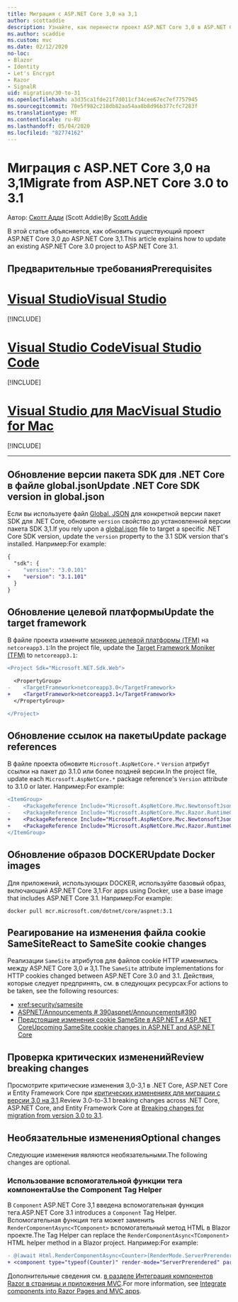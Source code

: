 ```yaml
---
title: Миграция с ASP.NET Core 3,0 на 3,1
author: scottaddie
description: Узнайте, как перенести проект ASP.NET Core 3,0 в ASP.NET Core 3,1.
ms.author: scaddie
ms.custom: mvc
ms.date: 02/12/2020
no-loc:
- Blazor
- Identity
- Let's Encrypt
- Razor
- SignalR
uid: migration/30-to-31
ms.openlocfilehash: a3d35ca1fde21f7d011cf34cee67ec7ef7757945
ms.sourcegitcommit: 70e5f982c218db82aa54aa8b8d96b377cfc7283f
ms.translationtype: MT
ms.contentlocale: ru-RU
ms.lasthandoff: 05/04/2020
ms.locfileid: "82774162"
---
```

# <a name="migrate-from-aspnet-core-30-to-31"></a><span data-ttu-id="dde4e-103">Миграция с ASP.NET Core 3,0 на 3,1</span><span class="sxs-lookup"><span data-stu-id="dde4e-103">Migrate from ASP.NET Core 3.0 to 3.1</span></span>

<span data-ttu-id="dde4e-104">Автор: [Скотт Адди](https://github.com/scottaddie) (Scott Addie)</span><span class="sxs-lookup"><span data-stu-id="dde4e-104">By [Scott Addie](https://github.com/scottaddie)</span></span>

<span data-ttu-id="dde4e-105">В этой статье объясняется, как обновить существующий проект ASP.NET Core 3,0 до ASP.NET Core 3,1.</span><span class="sxs-lookup"><span data-stu-id="dde4e-105">This article explains how to update an existing ASP.NET Core 3.0 project to ASP.NET Core 3.1.</span></span>

## <a name="prerequisites"></a><span data-ttu-id="dde4e-106">Предварительные требования</span><span class="sxs-lookup"><span data-stu-id="dde4e-106">Prerequisites</span></span>

# <a name="visual-studio"></a>[<span data-ttu-id="dde4e-107">Visual Studio</span><span class="sxs-lookup"><span data-stu-id="dde4e-107">Visual Studio</span></span>](#tab/visual-studio)

[!INCLUDE[](~/includes/net-core-prereqs-vs-3.1.md)]

# <a name="visual-studio-code"></a>[<span data-ttu-id="dde4e-108">Visual Studio Code</span><span class="sxs-lookup"><span data-stu-id="dde4e-108">Visual Studio Code</span></span>](#tab/visual-studio-code)

[!INCLUDE[](~/includes/net-core-prereqs-vsc-3.1.md)]

# <a name="visual-studio-for-mac"></a>[<span data-ttu-id="dde4e-109">Visual Studio для Mac</span><span class="sxs-lookup"><span data-stu-id="dde4e-109">Visual Studio for Mac</span></span>](#tab/visual-studio-mac)

[!INCLUDE[](~/includes/net-core-prereqs-mac-3.1.md)]

---

## <a name="update-net-core-sdk-version-in-globaljson"></a><span data-ttu-id="dde4e-110">Обновление версии пакета SDK для .NET Core в файле global.json</span><span class="sxs-lookup"><span data-stu-id="dde4e-110">Update .NET Core SDK version in global.json</span></span>

<span data-ttu-id="dde4e-111">Если вы используете файл [Global. JSON](/dotnet/core/tools/global-json) для конкретной версии пакет SDK для .NET Core, обновите `version` свойство до установленной версии пакета SDK 3,1.</span><span class="sxs-lookup"><span data-stu-id="dde4e-111">If you rely upon a [global.json](/dotnet/core/tools/global-json) file to target a specific .NET Core SDK version, update the `version` property to the 3.1 SDK version that's installed.</span></span> <span data-ttu-id="dde4e-112">Например:</span><span class="sxs-lookup"><span data-stu-id="dde4e-112">For example:</span></span>

```diff
{
  "sdk": {
-    "version": "3.0.101"
+    "version": "3.1.101"
  }
}
```

## <a name="update-the-target-framework"></a><span data-ttu-id="dde4e-113">Обновление целевой платформы</span><span class="sxs-lookup"><span data-stu-id="dde4e-113">Update the target framework</span></span>

<span data-ttu-id="dde4e-114">В файле проекта измените [моникер целевой платформы (TFM)](/dotnet/standard/frameworks) на `netcoreapp3.1`:</span><span class="sxs-lookup"><span data-stu-id="dde4e-114">In the project file, update the [Target Framework Moniker (TFM)](/dotnet/standard/frameworks) to `netcoreapp3.1`:</span></span>

```diff
<Project Sdk="Microsoft.NET.Sdk.Web">

  <PropertyGroup>
-    <TargetFramework>netcoreapp3.0</TargetFramework>
+    <TargetFramework>netcoreapp3.1</TargetFramework>
  </PropertyGroup>

</Project>
```

## <a name="update-package-references"></a><span data-ttu-id="dde4e-115">Обновление ссылок на пакеты</span><span class="sxs-lookup"><span data-stu-id="dde4e-115">Update package references</span></span>

<span data-ttu-id="dde4e-116">В файле проекта обновите `Microsoft.AspNetCore.*` `Version` атрибут ссылки на пакет до 3.1.0 или более поздней версии.</span><span class="sxs-lookup"><span data-stu-id="dde4e-116">In the project file, update each `Microsoft.AspNetCore.*` package reference's `Version` attribute to 3.1.0 or later.</span></span> <span data-ttu-id="dde4e-117">Например:</span><span class="sxs-lookup"><span data-stu-id="dde4e-117">For example:</span></span>

```diff
<ItemGroup>
-    <PackageReference Include="Microsoft.AspNetCore.Mvc.NewtonsoftJson" Version="3.0.0" />
-    <PackageReference Include="Microsoft.AspNetCore.Mvc.Razor.RuntimeCompilation" Version="3.0.0" Condition="'$(Configuration)' == 'Debug'" />
+    <PackageReference Include="Microsoft.AspNetCore.Mvc.NewtonsoftJson" Version="3.1.1" />
+    <PackageReference Include="Microsoft.AspNetCore.Mvc.Razor.RuntimeCompilation" Version="3.1.1" Condition="'$(Configuration)' == 'Debug'" />
</ItemGroup>
```

## <a name="update-docker-images"></a><span data-ttu-id="dde4e-118">Обновление образов DOCKER</span><span class="sxs-lookup"><span data-stu-id="dde4e-118">Update Docker images</span></span>

<span data-ttu-id="dde4e-119">Для приложений, использующих DOCKER, используйте базовый образ, включающий ASP.NET Core 3,1.</span><span class="sxs-lookup"><span data-stu-id="dde4e-119">For apps using Docker, use a base image that includes ASP.NET Core 3.1.</span></span> <span data-ttu-id="dde4e-120">Например:</span><span class="sxs-lookup"><span data-stu-id="dde4e-120">For example:</span></span>

```console
docker pull mcr.microsoft.com/dotnet/core/aspnet:3.1
```

## <a name="react-to-samesite-cookie-changes"></a><span data-ttu-id="dde4e-121">Реагирование на изменения файла cookie SameSite</span><span class="sxs-lookup"><span data-stu-id="dde4e-121">React to SameSite cookie changes</span></span>

<span data-ttu-id="dde4e-122">Реализации `SameSite` атрибутов для файлов cookie HTTP изменились между ASP.NET Core 3,0 и 3,1.</span><span class="sxs-lookup"><span data-stu-id="dde4e-122">The `SameSite` attribute implementations for HTTP cookies changed between ASP.NET Core 3.0 and 3.1.</span></span> <span data-ttu-id="dde4e-123">Действия, которые следует предпринять, см. в следующих ресурсах:</span><span class="sxs-lookup"><span data-stu-id="dde4e-123">For actions to be taken, see the following resources:</span></span>

* <xref:security/samesite>
* [<span data-ttu-id="dde4e-124">ASPNET/Announcements # 390</span><span class="sxs-lookup"><span data-stu-id="dde4e-124">aspnet/Announcements#390</span></span>](https://github.com/aspnet/Announcements/issues/390)
* [<span data-ttu-id="dde4e-125">Предстоящие изменения cookie SameSite в ASP.NET и ASP.NET Core</span><span class="sxs-lookup"><span data-stu-id="dde4e-125">Upcoming SameSite cookie changes in ASP.NET and ASP.NET Core</span></span>](https://devblogs.microsoft.com/aspnet/upcoming-samesite-cookie-changes-in-asp-net-and-asp-net-core/)

## <a name="review-breaking-changes"></a><span data-ttu-id="dde4e-126">Проверка критических изменений</span><span class="sxs-lookup"><span data-stu-id="dde4e-126">Review breaking changes</span></span>

<span data-ttu-id="dde4e-127">Просмотрите критические изменения 3,0-3,1 в .NET Core, ASP.NET Core и Entity Framework Core при [критических изменениях для миграции с версии 3,0 на 3,1](/dotnet/core/compatibility/3.0-3.1).</span><span class="sxs-lookup"><span data-stu-id="dde4e-127">Review 3.0-to-3.1 breaking changes across .NET Core, ASP.NET Core, and Entity Framework Core at [Breaking changes for migration from version 3.0 to 3.1](/dotnet/core/compatibility/3.0-3.1).</span></span>

## <a name="optional-changes"></a><span data-ttu-id="dde4e-128">Необязательные изменения</span><span class="sxs-lookup"><span data-stu-id="dde4e-128">Optional changes</span></span>

<span data-ttu-id="dde4e-129">Следующие изменения являются необязательными.</span><span class="sxs-lookup"><span data-stu-id="dde4e-129">The following changes are optional.</span></span>

### <a name="use-the-component-tag-helper"></a><span data-ttu-id="dde4e-130">Использование вспомогательной функции тега компонента</span><span class="sxs-lookup"><span data-stu-id="dde4e-130">Use the Component Tag Helper</span></span>

<span data-ttu-id="dde4e-131">В `Component` ASP.NET Core 3,1 введена вспомогательная функция тега.</span><span class="sxs-lookup"><span data-stu-id="dde4e-131">ASP.NET Core 3.1 introduces a `Component` Tag Helper.</span></span> <span data-ttu-id="dde4e-132">Вспомогательная функция тега может заменить `RenderComponentAsync<TComponent>` вспомогательный метод HTML в Blazor проекте.</span><span class="sxs-lookup"><span data-stu-id="dde4e-132">The Tag Helper can replace the `RenderComponentAsync<TComponent>` HTML helper method in a Blazor project.</span></span> <span data-ttu-id="dde4e-133">Например:</span><span class="sxs-lookup"><span data-stu-id="dde4e-133">For example:</span></span>

```diff
- @(await Html.RenderComponentAsync<Counter>(RenderMode.ServerPrerendered, new { IncrementAmount = 10 }))
+ <component type="typeof(Counter)" render-mode="ServerPrerendered" param-IncrementAmount="10" />
```

<span data-ttu-id="dde4e-134">Дополнительные сведения см. [в разделе Интеграция компонентов Razor в страницы и приложения MVC](/aspnet/core/blazor/integrate-components?view=aspnetcore-3.1).</span><span class="sxs-lookup"><span data-stu-id="dde4e-134">For more information, see [Integrate components into Razor Pages and MVC apps](/aspnet/core/blazor/integrate-components?view=aspnetcore-3.1).</span></span>
